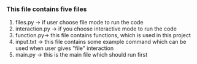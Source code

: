 ### This file contains five files
1. files.py -> if user choose file mode to run the code
2. interaction.py -> if you choose interactive mode to run the code
3. function.py-> this file contains functions, which is used in this project
4. input.txt -> this file contains some example command which can be used when user gives "file" interaction
5. main.py -> this is the main file which should run first